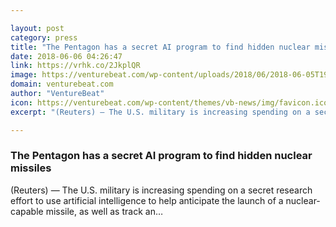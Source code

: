```yaml
---

layout: post
category: press
title: "The Pentagon has a secret AI program to find hidden nuclear missiles"
date: 2018-06-06 04:26:47
link: https://vrhk.co/2JkplQR
image: https://venturebeat.com/wp-content/uploads/2018/06/2018-06-05T193423Z_2_LYNXNPEE540W3_RTROPTP_4_USA-PENTAGON-MISSILES-AI.jpg?fit=2000%2C1000&strip=all
domain: venturebeat.com
author: "VentureBeat"
icon: https://venturebeat.com/wp-content/themes/vb-news/img/favicon.ico
excerpt: "(Reuters) — The U.S. military is increasing spending on a secret research effort to use artificial intelligence to help anticipate the launch of a nuclear-capable missile, as well as track an…"

---
```


### The Pentagon has a secret AI program to find hidden nuclear missiles

(Reuters) — The U.S. military is increasing spending on a secret research effort to use artificial intelligence to help anticipate the launch of a nuclear-capable missile, as well as track an…